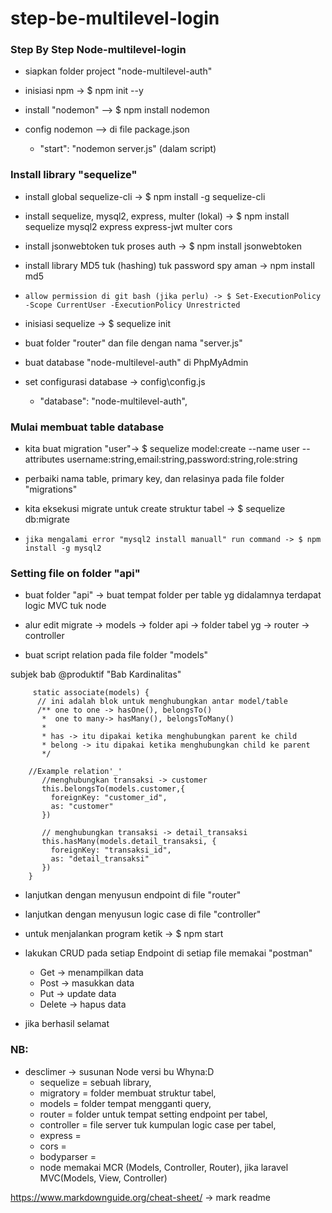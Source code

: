 # step-be-multilevel-login

### Step By Step Node-multilevel-login

- siapkan folder project "node-multilevel-auth"

- inisiasi npm -> $ npm init --y

- install "nodemon" --> $ npm install nodemon

- config nodemon --> di file package.json
	+ "start": "nodemon server.js" (dalam script)

### Install library "sequelize"

- install global sequelize-cli -> $ npm install -g sequelize-cli

- install sequelize, mysql2, express, multer (lokal) -> $ npm install sequelize mysql2 express express-jwt multer cors

- install jsonwebtoken tuk proses auth -> $ npm install jsonwebtoken

- install library MD5 tuk (hashing) tuk password spy aman -> npm install md5

-  `allow permission di git bash (jika perlu) -> $ Set-ExecutionPolicy -Scope CurrentUser -ExecutionPolicy Unrestricted`

- inisiasi sequelize -> $ sequelize init

- buat folder "router" dan file dengan nama "server.js"

- buat database "node-multilevel-auth" di PhpMyAdmin

- set configurasi database -> config\config.js
	+ "database": "node-multilevel-auth",

### Mulai membuat table database

- kita buat migration "user"-> $ sequelize model:create --name user --attributes username:string,email:string,password:string,role:string

- perbaiki nama table, primary key, dan relasinya pada file folder "migrations"

- kita eksekusi migrate untuk create struktur tabel -> $ sequelize db:migrate

- `jika mengalami error "mysql2 install manuall" run command -> $ npm install -g mysql2`

### Setting file on folder "api"

- buat folder "api" -> buat tempat folder per table yg didalamnya terdapat logic MVC tuk node

- alur edit migrate -> models -> folder api -> folder tabel yg -> router -> controller 

- buat script relation pada file folder "models"

subjek bab @produktif "Bab Kardinalitas"
```
     static associate(models) {
      // ini adalah blok untuk menghubungkan antar model/table
      /** one to one -> hasOne(), belongsTo()
       *  one to many-> hasMany(), belongsToMany()
       * 
       * has -> itu dipakai ketika menghubungkan parent ke child
       * belong -> itu dipakai ketika menghubungkan child ke parent
       */
	
	//Example relation'_'
       //menghubungkan transaksi -> customer
       this.belongsTo(models.customer,{
         foreignKey: "customer_id",
         as: "customer"
       })

       // menghubungkan transaksi -> detail_transaksi
       this.hasMany(models.detail_transaksi, {
         foreignKey: "transaksi_id", 
         as: "detail_transaksi"
       })
    }
```

- lanjutkan dengan menyusun endpoint di file "router"

- lanjutkan dengan menyusun logic case di file "controller"
 
- untuk menjalankan program ketik -> $ npm start 

- lakukan CRUD pada setiap Endpoint di setiap file memakai "postman"
  + Get -> menampilkan data 
  + Post -> masukkan data
  + Put -> update data 
  + Delete -> hapus data 

- jika berhasil selamat 

### NB: 
- desclimer ->  susunan Node versi bu Whyna:D
  + sequelize = sebuah library,  
  + migratory = folder membuat struktur tabel, 
  + models = folder tempat mengganti query, 
  + router = folder untuk tempat setting endpoint per tabel,
  + controller = file server tuk kumpulan logic case per tabel, 
  + express = 
  + cors = 
  + bodyparser = 
  + node memakai MCR (Models, Controller, Router), jika laravel MVC(Models, View, Controller)



https://www.markdownguide.org/cheat-sheet/ -> mark readme
